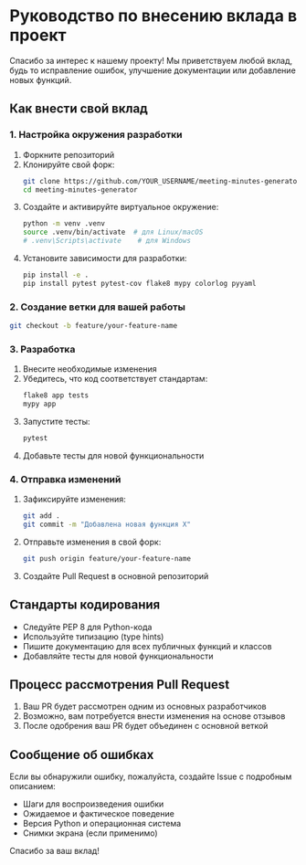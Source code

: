 # Руководство по внесению вклада в проект

Спасибо за интерес к нашему проекту! Мы приветствуем любой вклад, будь то исправление ошибок, улучшение документации или добавление новых функций.

## Как внести свой вклад

### 1. Настройка окружения разработки

1. Форкните репозиторий
2. Клонируйте свой форк:
   ```bash
   git clone https://github.com/YOUR_USERNAME/meeting-minutes-generator.git
   cd meeting-minutes-generator
   ```
3. Создайте и активируйте виртуальное окружение:
   ```bash
   python -m venv .venv
   source .venv/bin/activate  # для Linux/macOS
   # .venv\Scripts\activate    # для Windows
   ```
4. Установите зависимости для разработки:
   ```bash
   pip install -e .
   pip install pytest pytest-cov flake8 mypy colorlog pyyaml
   ```

### 2. Создание ветки для вашей работы

```bash
git checkout -b feature/your-feature-name
```

### 3. Разработка

1. Внесите необходимые изменения
2. Убедитесь, что код соответствует стандартам:
   ```bash
   flake8 app tests
   mypy app
   ```
3. Запустите тесты:
   ```bash
   pytest
   ```
4. Добавьте тесты для новой функциональности

### 4. Отправка изменений

1. Зафиксируйте изменения:
   ```bash
   git add .
   git commit -m "Добавлена новая функция X"
   ```
2. Отправьте изменения в свой форк:
   ```bash
   git push origin feature/your-feature-name
   ```
3. Создайте Pull Request в основной репозиторий

## Стандарты кодирования

- Следуйте PEP 8 для Python-кода
- Используйте типизацию (type hints)
- Пишите документацию для всех публичных функций и классов
- Добавляйте тесты для новой функциональности

## Процесс рассмотрения Pull Request

1. Ваш PR будет рассмотрен одним из основных разработчиков
2. Возможно, вам потребуется внести изменения на основе отзывов
3. После одобрения ваш PR будет объединен с основной веткой

## Сообщение об ошибках

Если вы обнаружили ошибку, пожалуйста, создайте Issue с подробным описанием:

- Шаги для воспроизведения ошибки
- Ожидаемое и фактическое поведение
- Версия Python и операционная система
- Снимки экрана (если применимо)

Спасибо за ваш вклад!